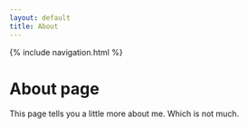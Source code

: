 ```yaml
---
layout: default
title: About
---
```

{% include navigation.html %}
# About page
This page tells you a little more about me. Which is not much.
